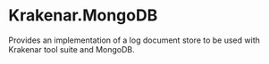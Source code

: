 # Krakenar.MongoDB

Provides an implementation of a log document store to be used with Krakenar tool suite and MongoDB.
